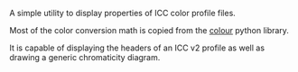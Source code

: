 A simple utility to display properties of ICC color profile files.

Most of the color conversion math is copied from the [colour](https://github.com/colour-science/colour) python library.

It is capable of displaying the headers of an ICC v2 profile as well as drawing a generic chromaticity diagram.
